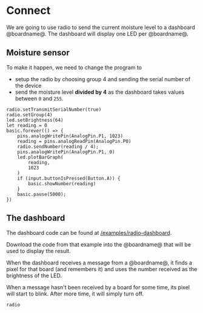 # Connect

We are going to use radio to send the current moisture
level to a dashboard @boardname@. The dashboard
will display one LED per @boardname@.

## Moisture sensor

To make it happen, we need to change the program to 
* setup the radio by choosing group 4 and sending the serial number of the device
* send the moisture level **divided by 4** 
as the dashboard takes values between ``0`` and ``255``.

```blocks
radio.setTransmitSerialNumber(true)
radio.setGroup(4)
led.setBrightness(64)
let reading = 0
basic.forever(() => {
    pins.analogWritePin(AnalogPin.P1, 1023)
    reading = pins.analogReadPin(AnalogPin.P0)
    radio.sendNumber(reading / 4);
    pins.analogWritePin(AnalogPin.P1, 0)
    led.plotBarGraph(
        reading,
        1023
    )
    if (input.buttonIsPressed(Button.A)) {
        basic.showNumber(reading)
    }
    basic.pause(5000);
})
```

## The dashboard

The dashboard code can be found at [/examples/radio-dashboard](/examples/radio-dashboard).

Download the code from that example into the @boardname@ that will be used to display the result.

When the dashboard receives a message from a @boardname@, it finds a pixel for that board (and remembers it)
and uses the number received as the brightness of the LED.

When a message hasn't been received by a board for some time, its pixel will start to blink. After more time, it will simply turn off. 


```package
radio
```

